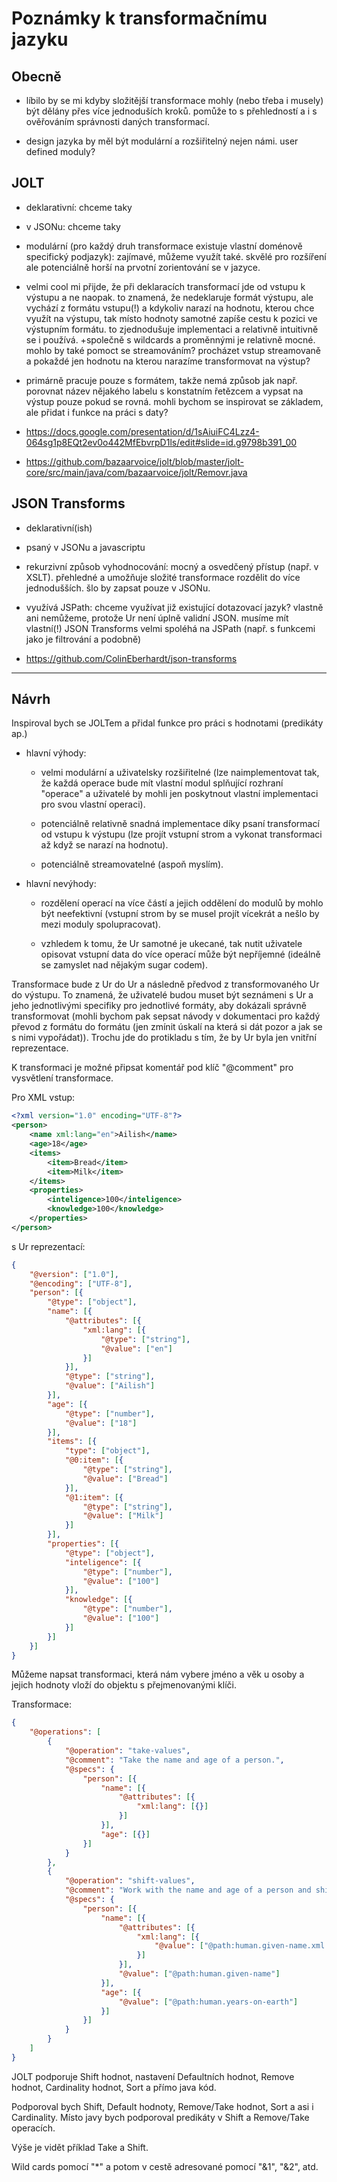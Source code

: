 # Poznámky k transformačnímu jazyku

## Obecně

- líbilo by se mi kdyby složitější transformace mohly (nebo třeba i musely) být dělány přes více jednoduších kroků. pomůže to s přehledností a i s ověřováním správnosti daných transformací.

- design jazyka by měl být modulární a rozšiřitelný nejen námi. user defined moduly?

## JOLT

- deklarativní: chceme taky

- v JSONu: chceme taky

- modulární (pro každý druh transformace existuje vlastní doménově specifický podjazyk): zajímavé, můžeme využít také. skvělé pro rozšíření ale potenciálně horší na prvotní zorientování se v jazyce.

- velmi cool mi přijde, že při deklaracích transformací jde od vstupu k výstupu a ne naopak. to znamená, že nedeklaruje formát výstupu, ale vychází z formátu vstupu(!) a kdykoliv narazí na hodnotu, kterou chce využít na výstupu, tak místo hodnoty samotné zapíše cestu k pozici ve výstupním formátu. to zjednodušuje implementaci a relativně intuitivně se i používá. +společně s wildcards a proměnnými je relativně mocné. mohlo by také pomoct se streamováním? procházet vstup streamovaně a pokaždé jen hodnotu na kterou narazíme transformovat na výstup?

- primárně pracuje pouze s formátem, takže nemá způsob jak např. porovnat název nějakého labelu s konstatním řetězcem a vypsat na výstup pouze pokud se rovná. mohli bychom se inspirovat se základem, ale přidat i funkce na práci s daty?

- https://docs.google.com/presentation/d/1sAiuiFC4Lzz4-064sg1p8EQt2ev0o442MfEbvrpD1ls/edit#slide=id.g9798b391_00

- https://github.com/bazaarvoice/jolt/blob/master/jolt-core/src/main/java/com/bazaarvoice/jolt/Removr.java

## JSON Transforms

- deklarativní(ish)

- psaný v JSONu a javascriptu

- rekurzivní způsob vyhodnocování: mocný a osvedčený přístup (např. v XSLT). přehledné a umožňuje složité transformace rozdělit do více jednodušších. šlo by zapsat pouze v JSONu.

- využívá JSPath: chceme využívat již existující dotazovací jazyk? vlastně ani nemůžeme, protože Ur není úplně validní JSON. musíme mít vlastní(!) JSON Transforms velmi spoléhá na JSPath (např. s funkcemi jako je filtrování a podobně)

- https://github.com/ColinEberhardt/json-transforms
-----------------

## Návrh

Inspiroval bych se JOLTem a přidal funkce pro práci s hodnotami (predikáty ap.)
  
- hlavní výhody:
  
  - velmi modulární a uživatelsky rozšiřitelné (lze naimplementovat tak, že každá operace bude mít vlastní modul splňující rozhraní "operace" a uživatelé by mohli jen poskytnout vlastní implementaci pro svou vlastní operaci).

  - potenciálně relativně snadná implementace díky psaní transformací od vstupu k výstupu (lze projít vstupní strom a vykonat transformaci až když se narazí na hodnotu).

  - potenciálně streamovatelné (aspoň myslím).
  
- hlavní nevýhody:
  - rozdělení operací na více částí a jejich oddělení do modulů by mohlo být neefektivní (vstupní strom by se musel projít vícekrát a nešlo by mezi moduly spolupracovat).
  
  - vzhledem k tomu, že Ur samotné je ukecané, tak nutit uživatele opisovat vstupní data do více operací může být nepříjemné (ideálně se zamyslet nad nějakým sugar codem).

Transformace bude z Ur do Ur a následně předvod z transformovaného Ur do výstupu.
To znamená, že uživatelé budou muset být seznámeni s Ur a jeho jednotlivými specifiky pro jednotlivé formáty, aby dokázali správně transformovat (mohli bychom pak sepsat návody v dokumentaci pro každý převod z formátu do formátu (jen zmínit úskalí na která si dát pozor a jak se s nimi vypořádat)).
Trochu jde do protikladu s tím, že by Ur byla jen vnitřní reprezentace.

K transformaci je možné připsat komentář pod klíč "@comment" pro vysvětlení transformace.  

Pro XML vstup:

```xml
<?xml version="1.0" encoding="UTF-8"?>
<person>
    <name xml:lang="en">Ailish</name>
    <age>18</age>
    <items>
        <item>Bread</item>
        <item>Milk</item>
    </items>
    <properties>
        <inteligence>100</inteligence>
        <knowledge>100</knowledge>
    </properties>
</person>
```

s Ur reprezentací:

```json
{
    "@version": ["1.0"],
    "@encoding": ["UTF-8"],
    "person": [{
        "@type": ["object"],
        "name": [{
            "@attributes": [{
                "xml:lang": [{
                    "@type": ["string"],
                    "@value": ["en"]
                }]
            }],
            "@type": ["string"],
            "@value": ["Ailish"]
        }],
        "age": [{
            "@type": ["number"],
            "@value": ["18"]
        }],
        "items": [{
            "type": ["object"],
            "@0:item": [{
                "@type": ["string"],
                "@value": ["Bread"]
            }],
            "@1:item": [{
                "@type": ["string"],
                "@value": ["Milk"]
            }]
        }],
        "properties": [{
            "@type": ["object"],
            "inteligence": [{
                "@type": ["number"],
                "@value": ["100"]
            }],
            "knowledge": [{
                "@type": ["number"],
                "@value": ["100"]
            }]
        }]
    }]
}
```

Můžeme napsat transformaci, která nám vybere jméno a věk u osoby a jejich hodnoty vloží do objektu s přejmenovanými klíči.

Transformace:

```json
{
    "@operations": [
        {
            "@operation": "take-values",
            "@comment": "Take the name and age of a person.",
            "@specs": {
                "person": [{
                    "name": [{
                        "@attributes": [{
                            "xml:lang": [{}]
                        }]
                    }],
                    "age": [{}]
                }]
            }
        },
        {
            "@operation": "shift-values",
            "@comment": "Work with the name and age of a person and shift its position to output object called 'human' with a 'given-name' and 'years-on-earth'.",
            "@specs": {
                "person": [{
                    "name": [{
                        "@attributes": [{
                            "xml:lang": [{
                                "@value": ["@path:human.given-name.xml:lang"]
                            }]
                        }],
                        "@value": ["@path:human.given-name"]
                    }],
                    "age": [{
                        "@value": ["@path:human.years-on-earth"]
                    }]
                }]
            }
        }
    ]
}
```

JOLT podporuje Shift hodnot, nastavení Defaultních hodnot, Remove hodnot, Cardinality hodnot, Sort a přímo java kód.

Podporoval bych Shift, Default hodnoty, Remove/Take hodnot, Sort a asi i Cardinality. Místo javy bych podporoval predikáty v Shift a Remove/Take operacích.

Výše je vidět příklad Take a Shift.

Wild cards pomocí "*" a potom v cestě adresované pomocí "&1", "&2", atd.
